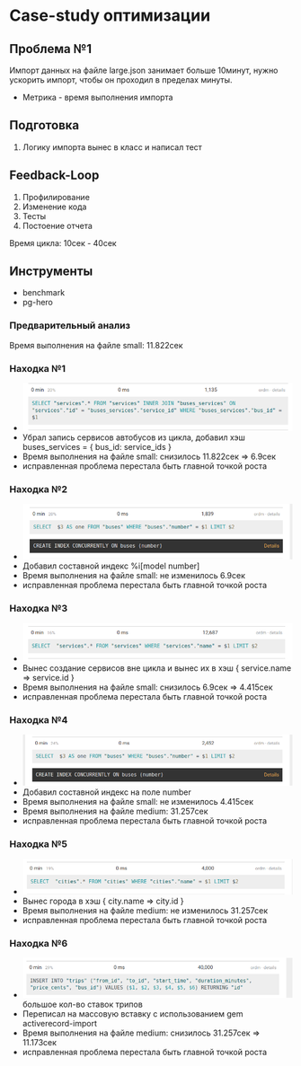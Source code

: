 # Case-study оптимизации



## Проблема №1
Импорт данных на файле large.json занимает больше 10минут, нужно ускорить импорт, чтобы он проходил в пределах минуты.

- Метрика - время выполнения импорта 

## Подготовка
1. Логику импорта вынес в класс и написал тест

## Feedback-Loop
1. Профилирование
2. Изменение кода
3. Тесты
4. Постоение отчета

Время цикла: 10сек - 40сек

## Инструменты
- benchmark
- pg-hero

### Предварительный анализ
Время выполнения  на файле small: 11.822сек

### Находка №1
- ![before](docs/profiling/1.png)
- Убрал запись сервисов автобусов из цикла, добавил хэш buses_services = { bus_id: service_ids }
- Время выполнения на файле small: снизилось 11.822сек => 6.9сек 
- исправленная проблема перестала быть главной точкой роста

### Находка №2
- ![before](docs/profiling/2.png)
- Добавил составной индекс %i[model number]
- Время выполнения на файле small: не изменилось 6.9сек
- исправленная проблема перестала быть главной точкой роста

### Находка №3
- ![before](docs/profiling/3.png)
- Вынес создание сервисов вне цикла и вынес их в хэш { service.name => service.id }
- Время выполнения на файле small: снизилось 6.9сек => 4.415сек
- исправленная проблема перестала быть главной точкой роста

### Находка №4
- ![before](docs/profiling/4.png)
- Добавил составной индекс на поле number
- Время выполнения на файле small: не изменилось 4.415сек
- Время выполнения на файле medium: 31.257сек
- исправленная проблема перестала быть главной точкой роста

### Находка №5
- ![before](docs/profiling/5.png)
- Вынес города в хэш { city.name => city.id }
- Время выполнения на файле medium: не изменилось 31.257сек
- исправленная проблема перестала быть главной точкой роста

### Находка №6
- ![before](docs/profiling/6.png) большое кол-во ставок трипов
- Переписал на массовую вставку с использованием gem activerecord-import
- Время выполнения на файле medium: снизилось 31.257сек => 11.173сек
- исправленная проблема перестала быть главной точкой роста
